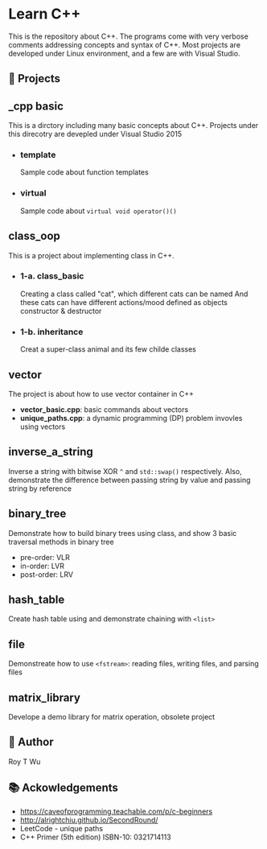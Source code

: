# Learn C++
This is the repository about C++. The programs come with very verbose comments addressing concepts and syntax of C++. Most projects are developed under Linux environment, and a few are with Visual Studio.


💾 Projects
------------

## _cpp basic 
This is a dirctory including many basic concepts about C++. Projects under this direcotry are devepled under Visual Studio 2015
- ### template
  Sample code about function templates

- ### virtual  
  Sample code about `virtual void operator()()`

## class_oop
This is a project about implementing class in C++. 

- ### 1-a. class_basic
  Creating a class called "cat", which different cats can be named
  And these cats can have different actions/mood defined as objects
  constructor & destructor
   
 - ### 1-b. inheritance
   Creat a super-class animal and its few childe classes
	
## vector
The project is about how to use vector container in C++
- **vector_basic.cpp**: basic commands about vectors  
- **unique_paths.cpp**: a dynamic programming (DP) problem invovles using vectors


## inverse_a_string
Inverse a string with bitwise XOR `^` and `std::swap()` respectively. Also, demonstrate the difference between passing string by value and passing string by reference


## binary_tree
Demonstrate how to build binary trees using class, and show 3 basic traversal methods in binary tree
- pre-order: VLR  
- in-order: LVR
- post-order: LRV


## hash_table
Create hash table using <vector> and demonstrate chaining with `<list>`
	
	
## file
Demonstreate how to use `<fstream>`: reading files, writing files, and parsing files  



## matrix_library
Develope a demo library for matrix operation, obsolete project     
   

🤖 Author 
------
Roy T Wu
   
    

📚 Ackowledgements
---------------
- https://caveofprogramming.teachable.com/p/c-beginners  
- http://alrightchiu.github.io/SecondRound/
- LeetCode - unique paths
- C++ Primer (5th edition) ISBN-10: 0321714113
